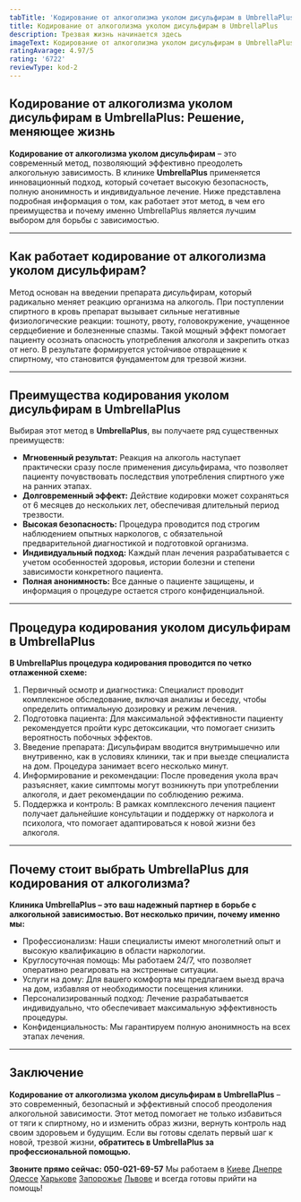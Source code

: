 ```yaml
---
tabTitle: 'Кодирование от алкоголизма уколом дисульфирам в UmbrellaPlus: '
title: Кодирование от алкоголизма уколом дисульфирам в UmbrellaPlus
description: Трезвая жизнь начинается здесь
imageText: Кодирование от алкоголизма уколом дисульфирам в UmbrellaPlus
ratingAvarage: 4.97/5
rating: '6722'
reviewType: kod-2
---
```


## Кодирование от алкоголизма уколом дисульфирам в UmbrellaPlus: Решение, меняющее жизнь

**Кодирование от алкоголизма уколом дисульфирам** – это современный метод, позволяющий эффективно преодолеть алкогольную зависимость. В клинике **UmbrellaPlus** применяется инновационный подход, который сочетает высокую безопасность, полную анонимность и индивидуальное лечение. Ниже представлена подробная информация о том, как работает этот метод, в чем его преимущества и почему именно UmbrellaPlus является лучшим выбором для борьбы с зависимостью.

***

## Как работает кодирование от алкоголизма уколом дисульфирам?

Метод основан на введении препарата дисульфирам, который радикально меняет реакцию организма на алкоголь. При поступлении спиртного в кровь препарат вызывает сильные негативные физиологические реакции: тошноту, рвоту, головокружение, учащенное сердцебиение и болезненные спазмы. Такой мощный эффект помогает пациенту осознать опасность употребления алкоголя и закрепить отказ от него. В результате формируется устойчивое отвращение к спиртному, что становится фундаментом для трезвой жизни.

***

## Преимущества кодирования уколом дисульфирам в UmbrellaPlus

Выбирая этот метод в **UmbrellaPlus**, вы получаете ряд существенных преимуществ:

* **Мгновенный результат:** Реакция на алкоголь наступает практически сразу после применения дисульфирама, что позволяет пациенту почувствовать последствия употребления спиртного уже на ранних этапах.
* **Долговременный эффект:** Действие кодировки может сохраняться от 6 месяцев до нескольких лет, обеспечивая длительный период трезвости.
* **Высокая безопасность:** Процедура проводится под строгим наблюдением опытных наркологов, с обязательной предварительной диагностикой и подготовкой организма.
* **Индивидуальный подход:** Каждый план лечения разрабатывается с учетом особенностей здоровья, истории болезни и степени зависимости конкретного пациента.
* **Полная анонимность:** Все данные о пациенте защищены, и информация о процедуре остается строго конфиденциальной.

***

## Процедура кодирования уколом дисульфирам в UmbrellaPlus

**В UmbrellaPlus процедура кодирования проводится по четко отлаженной схеме:**

1. Первичный осмотр и диагностика: Специалист проводит комплексное обследование, включая анализы и беседу, чтобы определить оптимальную дозировку и режим лечения.
2. Подготовка пациента: Для максимальной эффективности пациенту рекомендуется пройти курс детоксикации, что помогает снизить вероятность побочных эффектов.
3. Введение препарата: Дисульфирам вводится внутримышечно или внутривенно, как в условиях клиники, так и при выезде специалиста на дом. Процедура занимает всего несколько минут.
4. Информирование и рекомендации: После проведения укола врач разъясняет, какие симптомы могут возникнуть при употреблении алкоголя, и дает рекомендации по соблюдению режима.
5. Поддержка и контроль: В рамках комплексного лечения пациент получает дальнейшие консультации и поддержку от нарколога и психолога, что помогает адаптироваться к новой жизни без алкоголя.

***

## Почему стоит выбрать UmbrellaPlus для кодирования от алкоголизма?

**Клиника UmbrellaPlus – это ваш надежный партнер в борьбе с алкогольной зависимостью. Вот несколько причин, почему именно мы:**

* Профессионализм: Наши специалисты имеют многолетний опыт и высокую квалификацию в области наркологии.
* Круглосуточная помощь: Мы работаем 24/7, что позволяет оперативно реагировать на экстренные ситуации.
* Услуги на дому: Для вашего комфорта мы предлагаем выезд врача на дом, избавляя от необходимости посещения клиники.
* Персонализированный подход: Лечение разрабатывается индивидуально, что обеспечивает максимальную эффективность процедуры.
* Конфиденциальность: Мы гарантируем полную анонимность на всех этапах лечения.

***

## Заключение

**Кодирование от алкоголизма уколом дисульфирам в UmbrellaPlus** – это современный, безопасный и эффективный способ преодоления алкогольной зависимости. Этот метод помогает не только избавиться от тяги к спиртному, но и изменить образ жизни, вернуть контроль над своим здоровьем и будущим. Если вы готовы сделать первый шаг к новой, трезвой жизни, **обратитесь в UmbrellaPlus за профессиональной помощью.**

**Звоните прямо сейчас: 050-021-69-57**
Мы работаем в [Киеве](https://umbrella-plus.com.ua/kiev/) [Днепре](https://umbrella-plus.com.ua/dnepr/) [Одессе](https://umbrella-plus.com.ua/lechenie-alc/) [Харькове](https://umbrella-plus.com.ua/kharkiv/) [Запорожье](https://umbrella-plus.com.ua/zaporozie/) [Львове](https://umbrella-plus.com.ua/lviv/) и всегда готовы прийти на помощь!
